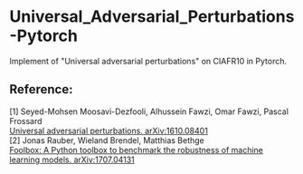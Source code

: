 # Universal_Adversarial_Perturbations-Pytorch
Implement of "Universal adversarial perturbations" on CIAFR10 in Pytorch.

## Reference:
[1] Seyed-Mohsen Moosavi-Dezfooli, Alhussein Fawzi, Omar Fawzi, Pascal Frossard  
      [Universal adversarial perturbations. arXiv:1610.08401](https://arxiv.org/abs/1610.08401)  
[2] Jonas Rauber, Wieland Brendel, Matthias Bethge  
      [Foolbox: A Python toolbox to benchmark the robustness of machine learning models. arXiv:1707.04131](https://arxiv.org/abs/1707.04131)
